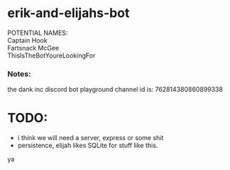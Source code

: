 # erik-and-elijahs-bot

POTENTIAL NAMES:  
Captain Hook  
Fartsnack McGee  
ThisIsTheBotYoureLookingFor

### Notes:

the dank inc discord bot playground channel id is: 762814380860899338

# TODO:

- i think we will need a server, express or some shit
- persistence, elijah likes SQLite for stuff like this.

ya
